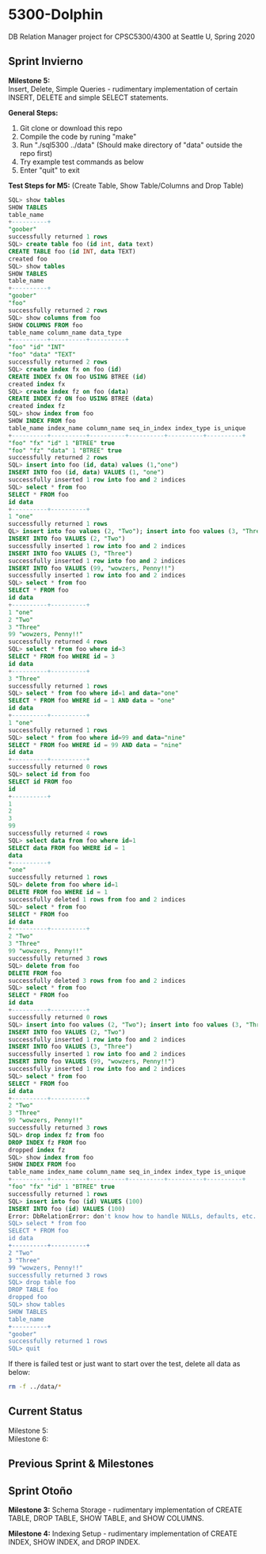 # 5300-Dolphin
DB Relation Manager project for CPSC5300/4300 at Seattle U, Spring 2020 

## Sprint Invierno
**Milestone 5:** </br>
Insert, Delete, Simple Queries - rudimentary implementation of certain INSERT, DELETE and simple SELECT statements.</br>

**General Steps:** </br>
1. Git clone or download this repo
2. Compile the code by runing "make"
3. Run "./sql5300 ../data" (Should make directory of "data" outside the repo first)
4. Try example test commands as below
5. Enter "quit" to exit

**Test Steps for M5:** (Create Table, Show Table/Columns and Drop Table)
```sql
SQL> show tables
SHOW TABLES
table_name 
+----------+
"goober" 
successfully returned 1 rows
SQL> create table foo (id int, data text)
CREATE TABLE foo (id INT, data TEXT)
created foo
SQL> show tables
SHOW TABLES
table_name 
+----------+
"goober" 
"foo" 
successfully returned 2 rows
SQL> show columns from foo
SHOW COLUMNS FROM foo
table_name column_name data_type 
+----------+----------+----------+
"foo" "id" "INT" 
"foo" "data" "TEXT" 
successfully returned 2 rows
SQL> create index fx on foo (id)
CREATE INDEX fx ON foo USING BTREE (id)
created index fx
SQL> create index fz on foo (data)
CREATE INDEX fz ON foo USING BTREE (data)
created index fz
SQL> show index from foo
SHOW INDEX FROM foo
table_name index_name column_name seq_in_index index_type is_unique 
+----------+----------+----------+----------+----------+----------+
"foo" "fx" "id" 1 "BTREE" true 
"foo" "fz" "data" 1 "BTREE" true 
successfully returned 2 rows
SQL> insert into foo (id, data) values (1,"one")
INSERT INTO foo (id, data) VALUES (1, "one")
successfully inserted 1 row into foo and 2 indices
SQL> select * from foo
SELECT * FROM foo
id data 
+----------+----------+
1 "one" 
successfully returned 1 rows
QL> insert into foo values (2, "Two"); insert into foo values (3, "Three"); insert into foo values (99, "wowzers, Penny!!")
INSERT INTO foo VALUES (2, "Two")
successfully inserted 1 row into foo and 2 indices
INSERT INTO foo VALUES (3, "Three")
successfully inserted 1 row into foo and 2 indices
INSERT INTO foo VALUES (99, "wowzers, Penny!!")
successfully inserted 1 row into foo and 2 indices
SQL> select * from foo
SELECT * FROM foo
id data 
+----------+----------+
1 "one" 
2 "Two" 
3 "Three" 
99 "wowzers, Penny!!" 
successfully returned 4 rows
SQL> select * from foo where id=3
SELECT * FROM foo WHERE id = 3
id data 
+----------+----------+
3 "Three" 
successfully returned 1 rows
SQL> select * from foo where id=1 and data="one"
SELECT * FROM foo WHERE id = 1 AND data = "one"
id data 
+----------+----------+
1 "one" 
successfully returned 1 rows
SQL> select * from foo where id=99 and data="nine"
SELECT * FROM foo WHERE id = 99 AND data = "nine"
id data 
+----------+----------+
successfully returned 0 rows
SQL> select id from foo
SELECT id FROM foo
id 
+----------+
1 
2 
3 
99 
successfully returned 4 rows
SQL> select data from foo where id=1
SELECT data FROM foo WHERE id = 1
data 
+----------+
"one" 
successfully returned 1 rows
SQL> delete from foo where id=1
DELETE FROM foo WHERE id = 1
successfully deleted 1 rows from foo and 2 indices
SQL> select * from foo
SELECT * FROM foo
id data 
+----------+----------+
2 "Two" 
3 "Three" 
99 "wowzers, Penny!!" 
successfully returned 3 rows
SQL> delete from foo
DELETE FROM foo
successfully deleted 3 rows from foo and 2 indices
SQL> select * from foo
SELECT * FROM foo
id data 
+----------+----------+
successfully returned 0 rows
SQL> insert into foo values (2, "Two"); insert into foo values (3, "Three"); insert into foo values (99, "wowzers, Penny!!")
INSERT INTO foo VALUES (2, "Two")
successfully inserted 1 row into foo and 2 indices
INSERT INTO foo VALUES (3, "Three")
successfully inserted 1 row into foo and 2 indices
INSERT INTO foo VALUES (99, "wowzers, Penny!!")
successfully inserted 1 row into foo and 2 indices
SQL> select * from foo
SELECT * FROM foo
id data 
+----------+----------+
2 "Two" 
3 "Three" 
99 "wowzers, Penny!!" 
successfully returned 3 rows
SQL> drop index fz from foo
DROP INDEX fz FROM foo
dropped index fz
SQL> show index from foo
SHOW INDEX FROM foo
table_name index_name column_name seq_in_index index_type is_unique 
+----------+----------+----------+----------+----------+----------+
"foo" "fx" "id" 1 "BTREE" true 
successfully returned 1 rows
SQL> insert into foo (id) VALUES (100)
INSERT INTO foo (id) VALUES (100)
Error: DbRelationError: don't know how to handle NULLs, defaults, etc. yet
SQL> select * from foo
SELECT * FROM foo
id data 
+----------+----------+
2 "Two" 
3 "Three" 
99 "wowzers, Penny!!" 
successfully returned 3 rows
SQL> drop table foo
DROP TABLE foo
dropped foo
SQL> show tables
SHOW TABLES
table_name 
+----------+
"goober" 
successfully returned 1 rows
SQL> quit
```

If there is failed test or just want to start over the test, delete all data as below:
```sh
rm -f ../data/*
``` 

## Current Status
Milestone 5:  </br>
Milestone 6:  </br>


## Previous Sprint & Milestones

## Sprint Otoño
**Milestone 3:**
Schema Storage - rudimentary implementation of CREATE TABLE, DROP TABLE, SHOW TABLE, and SHOW COLUMNS. </br> 

**Milestone 4:**
Indexing Setup - rudimentary implementation of CREATE INDEX, SHOW INDEX, and DROP INDEX. </br>